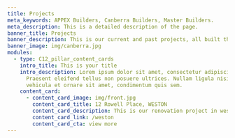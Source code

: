 ```yaml
---
title: Projects
meta_keywords: APPEX Builders, Canberra Builders, Master Builders.
meta_description: This is a detailed description of the page.
banner_title: Projects
banner_description: This is our current and past projects, all built through Appex Building.
banner_image: img/canberra.jpg
modules:
  - type: C12_pillar_content_cards
    intro_title: This is your title
    intro_description: Lorem ipsum dolor sit amet, consectetur adipiscing elit.
      Praesent eleifend tellus non posuere ultrices. Nullam ligula nisi,
      vehicula et ornare sit amet, condimentum quis sem.
    content_card:
      - content_card_image: img/front.jpg
        content_card_title: 12 Rowell Place, WESTON
        content_card_description: This is our renovation project in weston, canberra.
        content_card_link: /weston
        content_card_cta: view more
---
```

